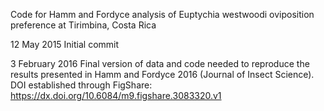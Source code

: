 Code for Hamm and Fordyce analysis of Euptychia westwoodi oviposition preference at Tirimbina, Costa Rica

12 May 2015
Initial commit

3 February 2016
Final version of data and code needed to reproduce the results presented in Hamm and Fordyce 2016 (Journal of Insect Science). DOI established through FigShare: https://dx.doi.org/10.6084/m9.figshare.3083320.v1
